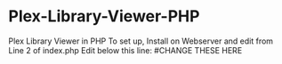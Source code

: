 # Plex-Library-Viewer-PHP
Plex Library Viewer in PHP
To set up, Install on Webserver and edit from Line 2 of index.php
Edit below this line:
#CHANGE THESE HERE
